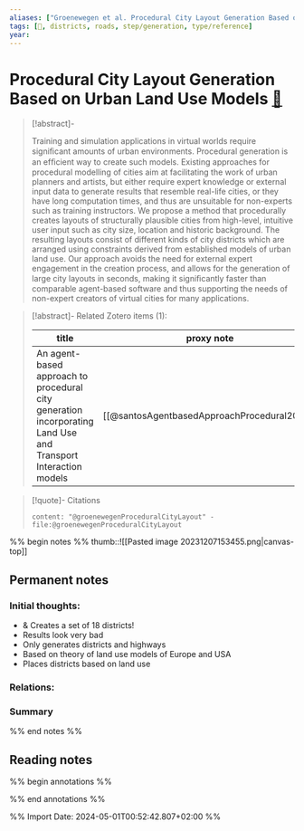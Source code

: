 ```yaml
---
aliases: ["Groenewegen et al. Procedural City Layout Generation Based on Urban Land Use Models"]
tags: [💎, districts, roads, step/generation, type/reference]
year: 
---
```

# Procedural City Layout Generation Based on Urban Land Use Models [📖](zotero://select/library/items/NA7PQUH7)

> [!abstract]-
> 
> Training and simulation applications in virtual worlds require signiﬁcant amounts of urban environments. Procedural generation is an efﬁcient way to create such models. Existing approaches for procedural modelling of cities aim at facilitating the work of urban planners and artists, but either require expert knowledge or external input data to generate results that resemble real-life cities, or they have long computation times, and thus are unsuitable for non-experts such as training instructors. We propose a method that procedurally creates layouts of structurally plausible cities from high-level, intuitive user input such as city size, location and historic background. The resulting layouts consist of different kinds of city districts which are arranged using constraints derived from established models of urban land use. Our approach avoids the need for external expert engagement in the creation process, and allows for the generation of large city layouts in seconds, making it signiﬁcantly faster than comparable agent-based software and thus supporting the needs of non-expert creators of virtual cities for many applications.
> 

> [!abstract]- Related Zotero items (1):  
>
> | title | proxy note | desktopURI |
> | --- | --- | --- |
> | An agent-based approach to procedural city generation incorporating Land Use and Transport Interaction models | [[@santosAgentbasedApproachProcedural2022]] | [Zotero Link](zotero://select/library/items/VX96L5IM) |  |

> [!quote]- Citations
> 
> ```query
> content: "@groenewegenProceduralCityLayout" -file:@groenewegenProceduralCityLayout
> ```

%% begin notes %%
thumb::![[Pasted image 20231207153455.png|canvas-top]]
## Permanent notes
### Initial thoughts:
- & Creates a set of 18 districts!
- Results look very bad
- Only generates districts and highways
- Based on theory of land use models of Europe and USA
- Places districts based on land use

### Relations:


### Summary


%% end notes %%
## Reading notes
%% begin annotations %%

%% end annotations %%



%% Import Date: 2024-05-01T00:52:42.807+02:00 %%
